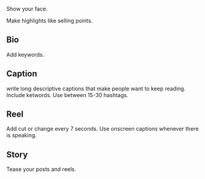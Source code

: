 Show your face.

Make highlights like selling points.

## Bio

Add keywords.

## Caption

write long descriptive captions that make people want to keep reading.
Include ketwords.
Use between 15-30 hashtags.

## Reel

Add cut or change every 7 seconds.
Use onscreen captions whenever there is speaking.

## Story

Tease your posts and reels.
